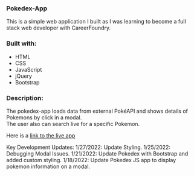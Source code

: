 ### Pokedex-App

This is a simple web application I built as I was learning to become a full stack web developer with CareerFoundry.

### Built with:

- HTML
- CSS
- JavaScript
- jQuery
- Bootstrap

### Description:

The pokedex-app loads data from external PokéAPI and shows details of Pokemons by click in a modal.  
The user also can search live for a specific Pokemon.

Here is a [link to the live app](https://sjd58.github.io/simple-js-app/)

Key Development Updates:
1/27/2022: Update Styling.
1/25/2022: Debugging Modal Issues.
1/21/2022: Update Pokedex with Bootstrap and added custom styling.
1/18/2022: Update Pokedex JS app to display pokemon information on a modal.